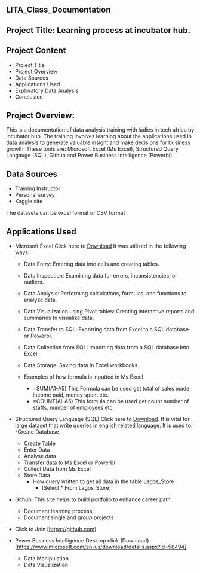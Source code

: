 ## LITA_Class_Documentation

## Project Title: Learning process at incubator hub.

## Project Content
- Project Title
- Project Overview
- Data Sources 
- Applications Used
- Exploratory Data Analysis
- Conclusion


## Project Overview: 
This is a documentation of data analysis training with ladies in tech africa by incubator hub. The training involves learning about the applications used in data analysis to generate valuable insight and make decisions for business growth. These tools are: Microsoft Excel (Ms Excel), Structured Query Langauge (SQL), Github and Power Business 
Intelligence (Powerbi). 

## Data Sources
   - Training Instructor
   - Personal survey
   - Kaggle site
     
The datasets can be excel format or CSV format

## Applications Used
- Microsoft Excel Click here to [Download](https://www.microsoft.com/en-us/microsoft-365/excel) It was utilized in the following ways:
   - Data Entry: Entering data into cells and creating tables.
   - Data Inspection: Examining data for errors, inconsistencies, or outliers.
   - Data Analysis: Performing calculations, formulas, and functions to analyze data.
   - Data Visualization using Pivot tables: Creating interactive reports and summaries to visualize data.
   - Data Transfer to SQL: Exporting data from Excel to a SQL database or Powerbi.
   - Data Collection from SQL: Importing data from a SQL database into Excel.
   - Data Storage: Saving data in Excel workbooks.
   
   - Examples of how formula is inputted in Ms Excel 
      - =SUM(A1-A5)
      This Formula can be used get total of sales made, income paid, money spent etc.
      - =COUNT(AI-A5)
      This formula can be used get count number of staffs, number of employees etc.


 - Structured Query Language (SQL) Click here to [Download](https://www.microsoft.com/en-us/microsoft-365/excel](https://learn.microsoft.com/en-us/sql/ssms/download-sql-server-management-studio-ssms?view=sql-server-ver16&redirectedfrom=MSDN)). It is vital for large dataset that write queries in english related language. It is used to:
   -Create Database
   - Create Table
   - Enter Data
   - Analyse data
   - Transfer data to Ms Excel or Powerbi
   - Collect Data from Ms Excel
   - Store Data
     - How query written to get all data in the table Lagos_Store
       - [Select * From Lagos_Store]


- Github: This site helps to build portfolio to enhance career path.
    - Document learning process
    - Document single and group projects
- Click to Join [https://github.com)


- Power Business Intelligence Desktop click (Download)[https://www.microsoft.com/en-us/download/details.aspx?id=58494].
   - Data Manipulation
   - Data Visualization 

     



